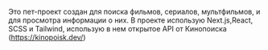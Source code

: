 Это пет-проект создан для поиска фильмов, сериалов, мультфильмов, и для просмотра информации о них. В проекте использую Next.js,React, SCSS и Tailwind, использую в нем открытое API от Кинопоиска (https://kinopoisk.dev/)